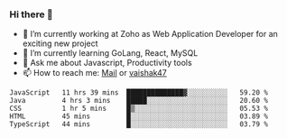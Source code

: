 ### Hi there 👋

- 🔭 I’m currently working at Zoho as Web Application Developer for an exciting new project
- 🌱 I’m currently learning GoLang, React, MySQL
- 💬 Ask me about Javascript, Productivity tools 
- 📫 How to reach me: [Mail](mailto:kvaishak007@gmail.com) or [vaishak47](https://twitter.com/vaishak47)

<!--START_SECTION:waka-->
```text
JavaScript   11 hrs 39 mins  ██████████████▓░░░░░░░░░░   59.20 % 
Java         4 hrs 3 mins    █████░░░░░░░░░░░░░░░░░░░░   20.60 % 
CSS          1 hr 5 mins     █▒░░░░░░░░░░░░░░░░░░░░░░░   05.53 % 
HTML         45 mins         █░░░░░░░░░░░░░░░░░░░░░░░░   03.89 % 
TypeScript   44 mins         █░░░░░░░░░░░░░░░░░░░░░░░░   03.79 % 
```
<!--END_SECTION:waka-->
